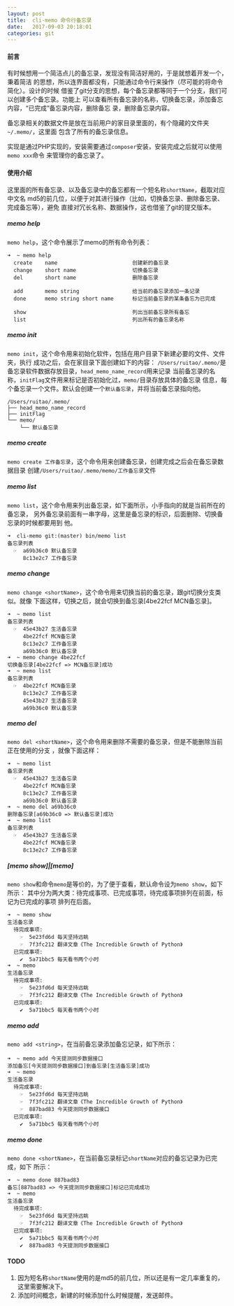 ```yaml
---
layout: post
title:  cli-memo 命令行备忘录
date:   2017-09-03 20:18:01
categories: git
---
```

#### 前言
有时候想用一个简洁点儿的备忘录，发现没有简洁好用的，于是就想着开发一个，秉着简洁
的思想，所以连界面都没有，只能通过命令行来操作（尽可能的将命令简化）。设计的时候
借鉴了git分支的思想，每个备忘录都等同于一个分支，我们可以创建多个备忘录。功能上
可以查看所有备忘录的名称，切换备忘录，添加备忘内容，“已完成”备忘录内容，删除备忘
录，删除备忘录内容。

备忘录相关的数据文件是放在当前用户的家目录里面的，有个隐藏的文件夹`~/.memo/`，这里面
包含了所有的备忘录信息。

实现是通过PHP实现的，安装需要通过`composer`安装，安装完成之后就可以使用`memo xxx`命令
来管理你的备忘录了。

#### 使用介绍
这里面的所有备忘录、以及备忘录中的备忘都有一个短名称`shortName`，截取对应中文名
md5的前几位，以便于对其进行操作（比如，切换备忘录、删除备忘录、完成备忘等），避免
直接对冗长名称、数据操作，这也借鉴了git的提交版本。

##### memo help
`memo help`，这个命令展示了memo的所有命令列表：
```
➜  ~ memo help
  create    name                        创建新的备忘录
  change    short name                  切换备忘录
  del       short name                  删除备忘录

  add       memo string                 给当前的备忘录添加一条记录
  done      memo string short name      标记当前备忘录的某条备忘为已完成

  show                                  列出当前备忘录所有备忘
  list                                  列出所有的备忘录名称
```

##### memo init
`memo init`，这个命令用来初始化软件，包括在用户目录下新建必要的文件、文件夹，执行
成功之后，会在家目录下面创建如下的内容：
`/Users/ruitao/.memo/`是备忘录软件数据存放目录，`head_memo_name_record`用来记录
当前备忘录的名称，`initFlag`文件用来标记是否初始化过，`memo/`目录存放具体的备忘录
信息，每个备忘录一个文件。默认会创建一个`默认备忘录`，并将当前备忘录指向他。
```
/Users/ruitao/.memo/
├── head_memo_name_record
├── initFlag
└── memo/
    └── 默认备忘录
```

##### memo create
`memo create 工作备忘录`，这个命令用来创建备忘录，创建完成之后会在备忘录数据目录
创建`/Users/ruitao/.memo/memo/工作备忘录`文件

##### memo list
`memo list`，这个命令用来列出备忘录，如下面所示，小手指向的就是当前所在的备忘录，
另外备忘录前面有一串字母，这里是备忘录的标识，后面删除、切换备忘录的时候都要用到
他。
```
➜  cli-memo git:(master) bin/memo list
备忘录列表
  ☞  a69b36c0 默认备忘录
     8c13e2c7 工作备忘录
```

##### memo change
`memo change <shortName>`，这个命令用来切换当前的备忘录，跟git切换分支类似。就像
下面这样，切换之后，就会切换到备忘录[4be22fcf MCN备忘录]。
```
➜  ~ memo list
备忘录列表
  ☞  45e43b27 生活备忘录
     4be22fcf MCN备忘录
     8c13e2c7 工作备忘录
     a69b36c0 默认备忘录
➜  ~ memo change 4be22fcf
切换备忘录[4be22fcf => MCN备忘录]成功
➜  ~ memo list
备忘录列表
  ☞  4be22fcf MCN备忘录
     8c13e2c7 工作备忘录
     45e43b27 生活备忘录
     a69b36c0 默认备忘录
```

##### memo del
`memo del <shortName>`，这个命令用来删除不需要的备忘录，但是不能删除当前正在使用的分支
，就像下面这样：
```
➜  ~ memo list
备忘录列表
  ☞  45e43b27 生活备忘录
     4be22fcf MCN备忘录
     8c13e2c7 工作备忘录
     a69b36c0 默认备忘录
➜  ~ memo del a69b36c0
删除备忘录[a69b36c0 => 默认备忘录]成功
➜  ~ memo list
备忘录列表
  ☞  45e43b27 生活备忘录
     4be22fcf MCN备忘录
     8c13e2c7 工作备忘录
```

##### [memo show]|[memo]
`memo show`和命令`memo`是等价的，为了便于查看，默认命令设为`memo show`，如下所示：
其中分为两大类：待完成事项、已完成事项，待完成事项排列在前面，标记为已完成的事项
排列在后面。
```
➜  ~ memo show
生活备忘录
  待完成事项:
    ☞  5e23fd6d 每天坚持远眺
    ☞  7f3fc212 翻译文章《The Incredible Growth of Python》
  已完成事项:
    ✔  5a71bbc5 每天看书两个小时
➜  ~ memo
生活备忘录
  待完成事项:
    ☞  5e23fd6d 每天坚持远眺
    ☞  7f3fc212 翻译文章《The Incredible Growth of Python》
  已完成事项:
    ✔  5a71bbc5 每天看书两个小时
```

##### memo add
`memo add <string>`，在当前备忘录添加备忘记录，如下所示：
```
➜  ~ memo add 今天提测同步数据接口
添加备忘[今天提测同步数据接口]到备忘录[生活备忘录]成功
➜  ~ memo
生活备忘录
  待完成事项:
    ☞  5e23fd6d 每天坚持远眺
    ☞  7f3fc212 翻译文章《The Incredible Growth of Python》
    ☞  887bad83 今天提测同步数据接口
  已完成事项:
    ✔  5a71bbc5 每天看书两个小时
```

##### memo done
`memo done <shortName>`，在当前备忘录标记`shortName`对应的备忘记录为已完成，如下
所示：
```
➜  ~ memo done 887bad83
备忘[887bad83 => 今天提测同步数据接口]标记已完成成功
➜  ~ memo
生活备忘录
  待完成事项:
    ☞  5e23fd6d 每天坚持远眺
    ☞  7f3fc212 翻译文章《The Incredible Growth of Python》
  已完成事项:
    ✔  5a71bbc5 每天看书两个小时
    ✔  887bad83 今天提测同步数据接口
```

#### TODO
1. 因为短名称`shortName`使用的是md5的前几位，所以还是有一定几率重复的，这里需要解决下。
2. 添加时间概念，新建的时候添加什么时候提醒，发送邮件。
